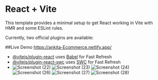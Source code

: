 # React + Vite

This template provides a minimal setup to get React working in Vite with HMR and some ESLint rules.

Currently, two official plugins are available:

  ##Live Demo https://ankita-Ecommerce.netlify.app/
- [@vitejs/plugin-react](https://github.com/vitejs/vite-plugin-react/blob/main/packages/plugin-react/README.md) uses [Babel](https://babeljs.io/) for Fast Refresh
- [@vitejs/plugin-react-swc](https://github.com/vitejs/vite-plugin-react-swc) uses [SWC](https://swc.rs/) for Fast Refresh
- ![Screenshot (22)](https://github.com/user-attachments/assets/f4a97ead-8ebb-4126-b8ea-62f1ac776780)
![Screenshot (23)](https://github.com/user-attachments/assets/34ccaeba-6b38-4442-8e24-3bb94b5be014)
![Screenshot (24)](https://github.com/user-attachments/assets/2ee65fae-7101-4580-8249-a1e83f62e8d2)
![Screenshot (26)](https://github.com/user-attachments/assets/fd9c4bdb-58d7-414e-bcae-5f2fbf923f7e)
![Screenshot (27)](https://github.com/user-attachments/assets/e44d51c4-dfa4-4798-92b2-5f386d225acf)
![Screenshot (28)](https://github.com/user-attachments/assets/684049e1-c7b3-4410-9a9c-a452fa99b660)

